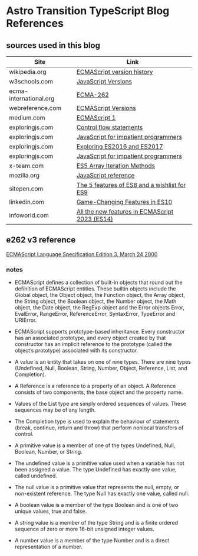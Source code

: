 # Astro Transition TypeScript Blog References 

## sources used in this blog 
| Site                   | Link          |
| -------------          | ------------- |
| wikipedia.org          | [ECMAScript version history](https://en.wikipedia.org/wiki/ECMAScript_version_history) |
| w3schools.com          | [JavaScript Versions](https://www.w3schools.com/js/js_versions.asp) |
| ecma-international.org | [ECMA-262](https://www.ecma-international.org/publications-and-standards/standards/ecma-262) |
| webreference.com       | [ECMAScript Versions](https://webreference.com/javascript/basics/versions) |
| medium.com             | [ECMAScript 1](https://logismiko.medium.com/javascript-versions-ecmascript-1-1997-391b631c0e3c) |
| exploringjs.com        | [Control flow statements](https://exploringjs.com/impatient-js/ch_control-flow.html) |
| exploringjs.com        | [JavaScript for impatient programmers](https://exploringjs.com/impatient-js/toc.html) |
| exploringjs.com        | [Exploring ES2016 and ES2017](https://exploringjs.com/es2016-es2017) |
| exploringjs.com        | [JavaScript for impatient programmers](https://exploringjs.com/impatient-js) |
| x-team.com             | [ES5 Array Iteration Methods](https://x-team.com/blog/javascript-es5-array-iteration-methods-explained) |
| mozilla.org            | [JavaScript reference](https://developer.mozilla.org/en-US/docs/Web/JavaScript/Reference) |
| sitepen.com            | [The 5 features of ES8 and a wishlist for ES9](https://www.sitepen.com/blog/the-5-features-of-es8-and-a-wishlist-for-es9) |
| linkedin.com           | [Game-Changing Features in ES10](https://www.linkedin.com/pulse/javascript-evolution-tour-game-changing-features-es10-abdulmoiz-ahmer) |
| infoworld.com          | [All the new features in ECMAScript 2023 (ES14)](https://www.infoworld.com/article/3703571/all-the-new-features-in-ecmascript-2023-es14.html) |

## e262 v3 reference
[ECMAScript Language Specification Edition 3, March 24 2000](https://www-archive.mozilla.org/js/language/e262-3.pdf)

### notes
- ECMAScript defines a collection of built-in objects that round out the definition of ECMAScript entities. These builtin objects include the Global object, the Object object, the Function object, the Array object, the String object, the
Boolean object, the Number object, the Math object, the Date object, the RegExp object and the Error objects
Error, EvalError, RangeError, ReferenceError, SyntaxError, TypeError and URIError. 

- ECMAScript supports prototype-based inheritance. Every constructor has an associated prototype, and every
object created by that constructor has an implicit reference to the prototype (called the object’s prototype)
associated with its constructor. 

- A value is an entity that takes on one of nine types. There are nine types (Undefined, Null, Boolean, String,
Number, Object, Reference, List, and Completion).

- A Reference is a reference to a property of an object. A Reference consists of two components, the base object
and the property name.

- Values of the List type are simply ordered sequences of values. These sequences may be of any length.

- The Completion type is used to explain the behaviour of statements (break, continue, return and throw) that
perform nonlocal transfers of control. 

- A primitive value is a member of one of the types Undefined, Null, Boolean, Number, or String.

- The undefined value is a primitive value used when a variable has not been assigned a value. The type Undefined has exactly one value, called undefined. 

- The null value is a primitive value that represents the null, empty, or non-existent reference. The type Null has exactly one value, called null. 

- A boolean value is a member of the type Boolean and is one of two unique values, true and false. 

- A string value is a member of the type String and is a finite ordered sequence of zero or more 16-bit unsigned
integer values. 

- A number value is a member of the type Number and is a direct representation of a number. 
